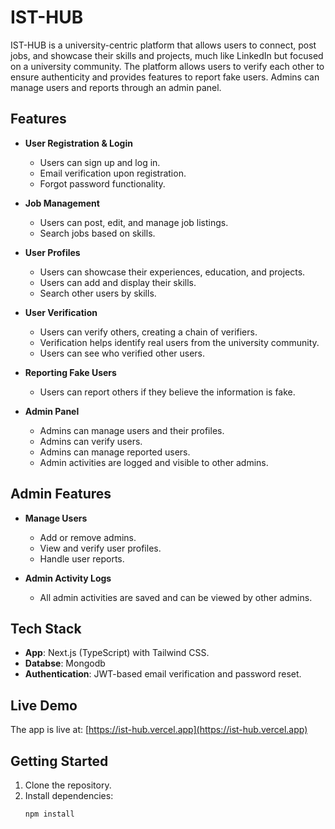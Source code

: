 # IST-HUB

IST-HUB is a university-centric platform that allows users to connect, post jobs, and showcase their skills and projects, much like LinkedIn but focused on a university community. The platform allows users to verify each other to ensure authenticity and provides features to report fake users. Admins can manage users and reports through an admin panel.

## Features

- **User Registration & Login**

  - Users can sign up and log in.
  - Email verification upon registration.
  - Forgot password functionality.
- **Job Management**

  - Users can post, edit, and manage job listings.
  - Search jobs based on skills.
- **User Profiles**

  - Users can showcase their experiences, education, and projects.
  - Users can add and display their skills.
  - Search other users by skills.
- **User Verification**

  - Users can verify others, creating a chain of verifiers.
  - Verification helps identify real users from the university community.
  - Users can see who verified other users.
- **Reporting Fake Users**

  - Users can report others if they believe the information is fake.
- **Admin Panel**

  - Admins can manage users and their profiles.
  - Admins can verify users.
  - Admins can manage reported users.
  - Admin activities are logged and visible to other admins.

## Admin Features

- **Manage Users**

  - Add or remove admins.
  - View and verify user profiles.
  - Handle user reports.
- **Admin Activity Logs**

  - All admin activities are saved and can be viewed by other admins.

## Tech Stack

- **App**: Next.js (TypeScript) with Tailwind CSS.
- **Databse**: Mongodb
- **Authentication**: JWT-based email verification and password reset.

## Live Demo

The app is live at: [https://ist-hub.vercel.app](https://ist-hub.vercel.app)

## Getting Started

1. Clone the repository.
2. Install dependencies:
   ```bash
   npm install
   ```
